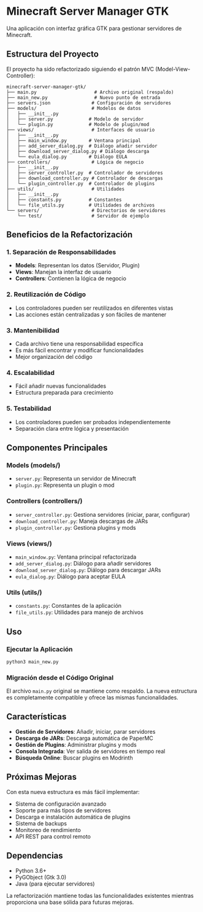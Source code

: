 # Minecraft Server Manager GTK

Una aplicación con interfaz gráfica GTK para gestionar servidores de Minecraft.

## Estructura del Proyecto

El proyecto ha sido refactorizado siguiendo el patrón MVC (Model-View-Controller):

```
minecraft-server-manager-gtk/
├── main.py                     # Archivo original (respaldo)
├── main_new.py                 # Nuevo punto de entrada
├── servers.json               # Configuración de servidores
├── models/                    # Modelos de datos
│   ├── __init__.py
│   ├── server.py             # Modelo de servidor
│   └── plugin.py             # Modelo de plugin/mod
├── views/                     # Interfaces de usuario
│   ├── __init__.py
│   ├── main_window.py        # Ventana principal
│   ├── add_server_dialog.py  # Diálogo añadir servidor
│   ├── download_server_dialog.py # Diálogo descarga
│   └── eula_dialog.py        # Diálogo EULA
├── controllers/               # Lógica de negocio
│   ├── __init__.py
│   ├── server_controller.py  # Controlador de servidores
│   ├── download_controller.py # Controlador de descargas
│   └── plugin_controller.py  # Controlador de plugins
├── utils/                     # Utilidades
│   ├── __init__.py
│   ├── constants.py          # Constantes
│   └── file_utils.py         # Utilidades de archivos
└── servers/                   # Directorios de servidores
    └── test/                  # Servidor de ejemplo
```

## Beneficios de la Refactorización

### 1. **Separación de Responsabilidades**
- **Models**: Representan los datos (Servidor, Plugin)
- **Views**: Manejan la interfaz de usuario
- **Controllers**: Contienen la lógica de negocio

### 2. **Reutilización de Código**
- Los controladores pueden ser reutilizados en diferentes vistas
- Las acciones están centralizadas y son fáciles de mantener

### 3. **Mantenibilidad**
- Cada archivo tiene una responsabilidad específica
- Es más fácil encontrar y modificar funcionalidades
- Mejor organización del código

### 4. **Escalabilidad**
- Fácil añadir nuevas funcionalidades
- Estructura preparada para crecimiento

### 5. **Testabilidad**
- Los controladores pueden ser probados independientemente
- Separación clara entre lógica y presentación

## Componentes Principales

### Models (models/)
- `server.py`: Representa un servidor de Minecraft
- `plugin.py`: Representa un plugin o mod

### Controllers (controllers/)
- `server_controller.py`: Gestiona servidores (iniciar, parar, configurar)
- `download_controller.py`: Maneja descargas de JARs
- `plugin_controller.py`: Gestiona plugins y mods

### Views (views/)
- `main_window.py`: Ventana principal refactorizada
- `add_server_dialog.py`: Diálogo para añadir servidores
- `download_server_dialog.py`: Diálogo para descargar JARs
- `eula_dialog.py`: Diálogo para aceptar EULA

### Utils (utils/)
- `constants.py`: Constantes de la aplicación
- `file_utils.py`: Utilidades para manejo de archivos

## Uso

### Ejecutar la Aplicación
```bash
python3 main_new.py
```

### Migración desde el Código Original
El archivo `main.py` original se mantiene como respaldo. La nueva estructura es completamente compatible y ofrece las mismas funcionalidades.

## Características

- **Gestión de Servidores**: Añadir, iniciar, parar servidores
- **Descarga de JARs**: Descarga automática de PaperMC
- **Gestión de Plugins**: Administrar plugins y mods
- **Consola Integrada**: Ver salida de servidores en tiempo real
- **Búsqueda Online**: Buscar plugins en Modrinth

## Próximas Mejoras

Con esta nueva estructura es más fácil implementar:
- Sistema de configuración avanzado
- Soporte para más tipos de servidores
- Descarga e instalación automática de plugins
- Sistema de backups
- Monitoreo de rendimiento
- API REST para control remoto

## Dependencias

- Python 3.6+
- PyGObject (Gtk 3.0)
- Java (para ejecutar servidores)

La refactorización mantiene todas las funcionalidades existentes mientras proporciona una base sólida para futuras mejoras.
